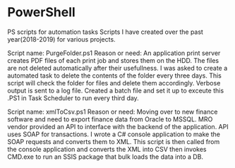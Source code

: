 # PowerShell
PS scripts for automation tasks
Scripts I have created over the past year(2018-2019) for various projects.

Script name: PurgeFolder.ps1
Reason or need: An application print server creates PDF files of each print job and stores them on the HDD. The files are not deleted automatically after their usefullness. I was asked to create a automated task to delete the contents of the folder every three days. This script will check the folder for files and delete them accordingly. Verbose output is sent to a log file. Created a batch file and set it up to exceute this .PS1 in Task Scheduler to run every third day. 

Script name: xmlToCsv.ps1
Reason or need: Moving over to new finance software and need to export finance data from Oracle to MSSQL. MRO vendor provided an API to interface with the backend of the application. API uses SOAP for transactions. I wrote a C# console application to make the SOAP requests and converts them to XML. This script is then called from the console application and converts the XML into CSV then invokes CMD.exe to run an SSIS package that bulk loads the data into a DB.
